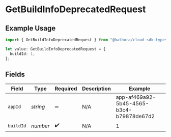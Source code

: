 # GetBuildInfoDeprecatedRequest

## Example Usage

```typescript
import { GetBuildInfoDeprecatedRequest } from "@hathora/cloud-sdk-typescript/models/operations";

let value: GetBuildInfoDeprecatedRequest = {
  buildId: 1,
};
```

## Fields

| Field                                    | Type                                     | Required                                 | Description                              | Example                                  |
| ---------------------------------------- | ---------------------------------------- | ---------------------------------------- | ---------------------------------------- | ---------------------------------------- |
| `appId`                                  | *string*                                 | :heavy_minus_sign:                       | N/A                                      | app-af469a92-5b45-4565-b3c4-b79878de67d2 |
| `buildId`                                | *number*                                 | :heavy_check_mark:                       | N/A                                      | 1                                        |
